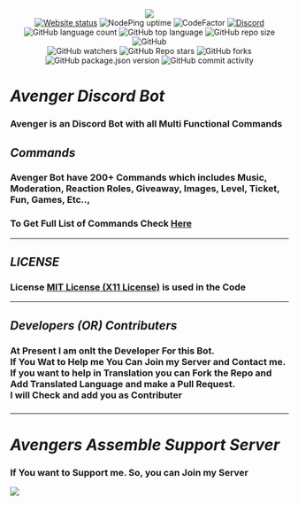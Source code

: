 <center><img src="https://capsule-render.vercel.app/api?type=waving&color=gradient&height=200&section=header&text=Avengers%20Assemble&fontSize=80&fontAlignY=35&animation=twinkling&fontColor=gradient" /></center>
<div align="center">
<a href="https://avengers-assemble.tech"><img alt="Website status" src="https://img.shields.io/nodeping/status/7ou2i07r-5j2d-4587-85rg-bn4124agp55g?down_message=Offline&label=Website%20Status&style=social&up_message=Online"></a>
<img alt="NodePing uptime" src="https://img.shields.io/nodeping/uptime/7ou2i07r-5j2d-4587-85rg-bn4124agp55g?style=social">
<img src="https://www.codefactor.io/repository/github/puppala-koushik/avenger/badge?style=social" alt="CodeFactor" />
<a href="https://avengers-assemble.tech/support" ><img alt="Discord" src="https://img.shields.io/discord/775411681714503680?label=Discord&logo=discord&style=social"></a><br />
<img alt="GitHub language count" src="https://img.shields.io/github/languages/count/puppala-koushik/Avenger?logo=github&style=social">
<img alt="GitHub top language" src="https://img.shields.io/github/languages/top/puppala-koushik/avenger?style=social&logo=github">
<img alt="GitHub repo size" src="https://img.shields.io/github/repo-size/puppala-koushik/avenger?logo=github&style=social">
<img alt="GitHub" src="https://img.shields.io/github/license/puppala-koushik/avenger?logo=github&style=social"><br />
<img alt="GitHub watchers" src="https://img.shields.io/github/watchers/puppala-koushik/avenger?logo=github&style=social">
<img alt="GitHub Repo stars" src="https://img.shields.io/github/stars/puppala-koushik/avenger?logo=github&style=social">
<img alt="GitHub forks" src="https://img.shields.io/github/forks/puppala-koushik/avenger?style=social">
<img alt="GitHub package.json version" src="https://img.shields.io/github/package-json/v/puppala-koushik/avenger?logo=github&style=social">
<img alt="GitHub commit activity" src="https://img.shields.io/github/commit-activity/m/puppala-koushik/avenger?style=social">
</div>

<b><i><h1>Avenger Discord Bot</h1></i></b>
<b><h3>Avenger is an Discord Bot with all Multi Functional Commands</h3></b>

<b><i><h2>Commands</h2></i></b>
<b><h3>Avenger Bot have 200+ Commands which includes Music, Moderation, Reaction Roles, Giveaway, Images, Level, Ticket, Fun, Games, Etc..,</h3></b>
<b><h3>To Get Full List of Commands Check <a href="https://github.com/puppala-koushik/Avenger/blob/Avenger/docs/COMMANDS.md">Here</a></h3></b>
<hr />

<b><i><h2>LICENSE</h2></i></b>
<b><h3>License <a href="https://github.com/puppala-koushik/Avenger/blob/Avenger/LICENSE"><b>MIT</b> License (X11 License)</a> is used in the Code</h3></b>
<hr />

<b><i><h2>Developers (OR) Contributers</h2></i></b>
<b><h3>At Present I am onlt the Developer For this Bot.
<br />If You Wat to Help me You Can Join my Server and Contact me.
<br />If you want to help in Translation you can Fork the Repo and Add Translated Language and make a Pull Request.
<br />I will Check and add you as Contributer<h3></b>
<hr />

<b><i><h1>Avengers Assemble Support Server</h1></i></b>
<b><h3>If You want to Support me. So, you can Join my Server
  <p> <a href="https://discord.gg/MsJ99j5Bcv"><img src="https://invidget.switchblade.xyz/MsJ99j5Bcv"/></a>
</p>
<br><br>
